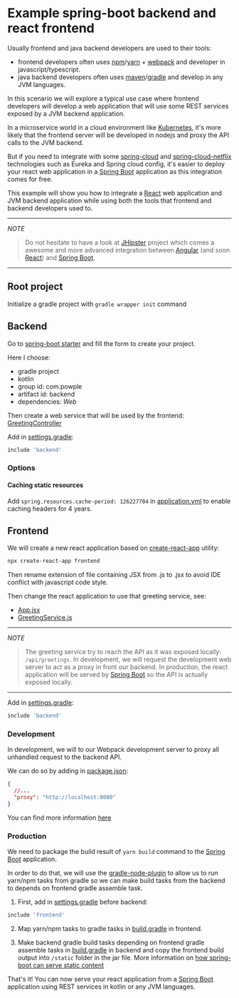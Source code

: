 # Example spring-boot backend and react frontend

Usually frontend and java backend developers are used to their tools: 

* frontend developers often uses [npm](https://www.npmjs.com/)/[yarn](https://yarnpkg.com/) + [webpack](https://webpack.js.org/) and developer in javascript/typescript.
* java backend developers often uses [maven](https://maven.apache.org/)/[gradle](https://gradle.org/) and develop in any JVM languages.

In this scenario we will explore a typical use case where frontend developers will develop a web application that will use 
some REST services exposed by a JVM backend application.

In a microservice world in a cloud environment like [Kubernetes](https://kubernetes.io), it's more likely that the frontend server will be 
developed in nodejs and proxy the API calls to the JVM backend.

But if you need to integrate with some [spring-cloud](http://projects.spring.io/spring-cloud/) and [spring-cloud-netflix](https://cloud.spring.io/spring-cloud-netflix/) 
technologies such as Eureka and Spring cloud config, it's easier to deploy your react web application in a [Spring Boot](https://projects.spring.io/spring-boot/) application 
as this integration comes for free.

This example will show you how to integrate a [React](https://reactjs.org/) web application and JVM backend application while using both the tools 
that frontend and backend developers used to.

---
*NOTE*

> Do not hesitate to have a look at [JHipster](http://www.jhipster.tech/) project which comes a awesome and more advanced integration 
> between [Angular](https://angular.io/) (and soon [React](https://reactjs.org/)) and [Spring Boot](https://projects.spring.io/spring-boot/).
---

## Root project

Initialize a gradle project with `gradle wrapper init` command

## Backend

Go to [spring-boot starter](https://start.spring.io/) and fill the form to create your project.

Here I choose:
* gradle project
* kotlin
* group id: com.powple
* artifact id: backend
* dependencies: _Web_

Then create a web service that will be used by the frontend: [GreetingController](./backend/src/main/kotlin/com/powple/backend/rest/GreetingController.kt)

Add in [settings.gradle](./settings.gradle): 

```groovy
include 'backend'
```

### Options

#### Caching static resources

Add `spring.resources.cache-period: 126227704` in [application.yml](./backend/src/main/resources/application.yml) 
to enable caching headers for 4 years.

## Frontend

We will create a new react application based on [create-react-app](https://github.com/facebook/create-react-app#creating-an-app) utility: 

```sh
npx create-react-app frontend
```

Then rename extension of file containing JSX from .js to .jsx to avoid IDE conflict with javascript code style.

Then change the react application to use that greeting service, see: 
* [App.jsx](./frontend/src/App.jsx)
* [GreetingService.js](./frontend/src/GreetingService.js)

---
*NOTE*

> The greeting service try to reach the API as it was exposed locally: `/api/greetings`.
> In development, we will request the development web server to act as a proxy in front our backend.
> In production, the react application will be served by [Spring Boot](https://projects.spring.io/spring-boot/) so the API is actually exposed locally.
---

Add in [settings.gradle](./settings.gradle): 

```groovy
include 'backend'
```

### Development

In development, we will to our Webpack development server to proxy all unhandled request to the backend API. 

We can do so by adding in [package.json](./frontend/package.json): 
```json
{
  //...
  "proxy": "http://localhost:8080"
}
```

You can find more information [here](https://github.com/facebook/create-react-app/blob/master/packages/react-scripts/template/README.md#proxying-api-requests-in-development)

### Production

We need to package the build result of `yarn build` command to the [Spring Boot](https://projects.spring.io/spring-boot/) application.

In order to do that, we will use the [gradle-node-plugin](https://github.com/srs/gradle-node-plugin) to allow us to run yarn/npm tasks from gradle 
so we can make build tasks from the backend to depends on frontend gradle assemble task.

1. First, add in [settings.gradle](./settings.gradle) before backend:          
```groovy
include 'frontend'
```

2. Map yarn/npm tasks to gradle tasks in [build.gradle](./frontend/build.gradle) in frontend.

3. Make backend gradle build tasks depending on frontend gradle assemble tasks in [build.gradle](./backend/build.gradle) in backend 
and copy the frontend build output into `/static` folder in the jar file. More information on [how spring-boot can serve static content](https://docs.spring.io/spring-boot/docs/current/reference/html/boot-features-developing-web-applications.html#boot-features-spring-mvc-static-content) 

That's it!
You can now serve your react application from a [Spring Boot](https://projects.spring.io/spring-boot/) application using REST services in kotlin or any JVM languages. 
